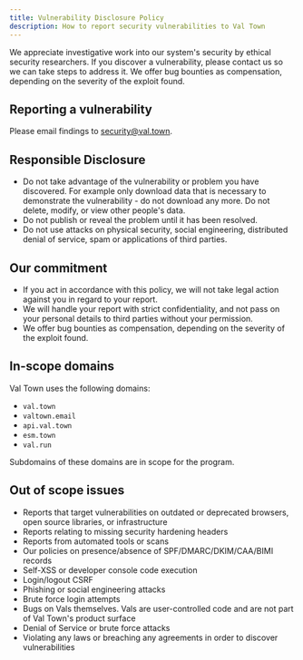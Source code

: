 ```yaml
---
title: Vulnerability Disclosure Policy
description: How to report security vulnerabilities to Val Town
---
```


We appreciate investigative work into our system's security by ethical security researchers. If you discover a vulnerability, please contact us so we can take steps to address it. We offer bug bounties as compensation, depending on the severity of the exploit found.

## Reporting a vulnerability

Please email findings to [security@val.town](mailto:security@val.town).

## Responsible Disclosure

- Do not take advantage of the vulnerability or problem you have discovered. For
  example only download data that is necessary to demonstrate the
  vulnerability - do not download any more. Do not delete, modify, or view
  other people's data.
- Do not publish or reveal the problem until it has been resolved.
- Do not use attacks on physical security, social engineering, distributed
  denial of service, spam or applications of third parties.

## Our commitment

- If you act in accordance with this policy, we will not take legal action
  against you in regard to your report.
- We will handle your report with strict confidentiality, and not pass on your
  personal details to third parties without your permission.
- We offer bug bounties as compensation, depending on the severity of
  the exploit found.

## In-scope domains

Val Town uses the following domains:

- `val.town`
- `valtown.email`
- `api.val.town`
- `esm.town`
- `val.run`

Subdomains of these domains are in scope for the program.

## Out of scope issues

- Reports that target vulnerabilities on outdated or deprecated browsers, open source libraries, or infrastructure
- Reports relating to missing security hardening headers
- Reports from automated tools or scans
- Our policies on presence/absence of SPF/DMARC/DKIM/CAA/BIMI records
- Self-XSS or developer console code execution
- Login/logout CSRF
- Phishing or social engineering attacks
- Brute force login attempts
- Bugs on Vals themselves. Vals are user-controlled code and are not part of Val Town's product surface
- Denial of Service or brute force attacks
- Violating any laws or breaching any agreements in order to discover vulnerabilities
